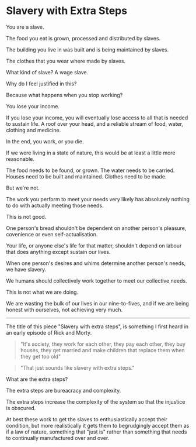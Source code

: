 # Slavery with Extra Steps

You are a slave.

The food you eat is grown, processed and distributed by slaves.

The building you live in was built and is being maintained by slaves.

The clothes that you wear where made by slaves.

What kind of slave? A wage slave.

Why do I feel justified in this?

Because what happens when you stop working?

You lose your income.

If you lose your income, you will eventually lose access to all that is needed to sustain life. A roof over your head, and a reliable stream of food, water, clothing and medicine.

In the end, you work, or you die.

If we were living in a state of nature, this would be at least a little more reasonable.

The food needs to be found, or grown. The water needs to be carried. Houses need to be built and maintained. Clothes need to be made.

But we're not.

The work you perform to meet your needs very likely has absolutely nothing to do with actually meeting those needs.

This is not good.

One person's bread shouldn't be dependent on another person's pleasure, covenience or even self-actualisation.

Your life, or anyone else's life for that matter, shouldn't depend on labour that does anything except sustain our lives.

When one person's desires and whims determine another person's needs, we have slavery.

We humans should collectively work together to meet our collective needs.

This is not what we are doing.

We are wasting the bulk of our lives in our nine-to-fives, and if we are being honest with ourselves, not achieving very much.

---

The title of this piece "Slavery with extra steps", is something I first heard in an early episode of Rick and Morty. 

> "It's society, they work for each other, they pay each other, they buy houses, they get married and make children that replace them when they get too old"

> "That just sounds like slavery with extra steps."

What are the extra steps?

The extra steps are bureacracy and complexity. 

The extra steps increase the complexity of the system so that the injustice is obscured.

At best these work to get the slaves to enthusiastically accept their condition, but more realistically it gets them to begrudgingly accept them as if a law of nature, something that "just is" rather than something that needs to continually manufactured over and over.
